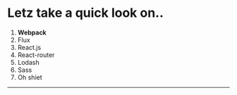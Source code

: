 # Letz take a quick look on..

1. **Webpack**
2. Flux
3. React.js
4. React-router
5. Lodash
6. Sass
7. Oh shiet

---
